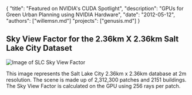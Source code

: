 {
	"title": "Featured on NVIDIA's CUDA Spotlight",
	"description": "GPUs for Green Urban Planning using NVIDIA Hardware",
	"date": "2012-05-12",
	"authors": ["willemsn.md"]
	"projects": ["genusis.md"]
}

Sky View Factor for the 2.36km X 2.36km Salt Lake City Dataset
--------------------------------------------------------------

![Image of SLC Sky View Factor](SLC2kx2kDomain.png "SLC SVF")

This image represents the Salt Lake City 2.36km x 2.36km database at
2m resolution.  The scene is made up of 2,312,300 patches and 2151
buildings.  The Sky View Factor is calculated on the GPU using 256
rays per patch.
